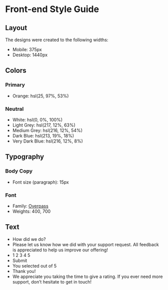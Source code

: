 # Front-end Style Guide

## Layout

The designs were created to the following widths:

- Mobile: 375px
- Desktop: 1440px

## Colors

### Primary

- Orange: hsl(25, 97%, 53%)

### Neutral

- White: hsl(0, 0%, 100%)
- Light Grey: hsl(217, 12%, 63%)
- Medium Grey: hsl(216, 12%, 54%)
- Dark Blue: hsl(213, 19%, 18%)
- Very Dark Blue: hsl(216, 12%, 8%)

## Typography

### Body Copy

- Font size (paragraph): 15px

### Font

- Family: [Overpass](https://fonts.google.com/specimen/Overpass)
- Weights: 400, 700

## Text
- How did we do?
- Please let us know how we did with your support request. All feedback is appreciated to help us improve our offering!
- 1 2 3 4 5 
- Submit 
- You selected out of 5 
- Thank you! 
- We appreciate you taking the time to give a rating. If you ever need more support, don’t hesitate to get in touch!
